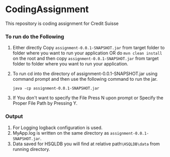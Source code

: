 # CodingAssignment
 This repository is coding assignment for Credit Suisse

### To run do the Following

1. Either directly Copy ```assignment-0.0.1-SNAPSHOT.jar``` from target folder
    to folder where you want to run your application 
    OR do ```mvn clean install``` on the root and then copy ```assignment-0.0.1-SNAPSHOT.jar``` 
    from target folder to folder where you want to run your application.

2. To run cd into the directory of assignment-0.0.1-SNAPSHOT.jar using 
    command prompt
    and then use the following command to run the jar. 
    ```
    java -cp assignment-0.0.1-SNAPSHOT.jar
    ```
3. If You don't want to specify the File Press N upon prompt or Specify the Proper File
     Path by Pressing Y.

### Output
1. For Logging logback configuration is used.
2. MyApp.log is written on the same directory as ```assignment-0.0.1-SNAPSHOT.jar```.
3. Data saved for HSQLDB you will find at relative path```\HSQLDB\data``` from running directory.
